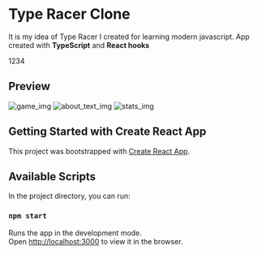 # Type Racer Clone

It is my idea of Type Racer I created for learning modern javascript.
App created with **TypeScript** and **React hooks** 

1234

## Preview

![game_img](https://raw.githubusercontent.com/kubo550/TypeRacer-clone/master/trc-pv1.png)
![about_text_img](https://raw.githubusercontent.com/kubo550/TypeRacer-clone/master/trc-pv2.png)
![stats_img](https://raw.githubusercontent.com/kubo550/TypeRacer-clone/master/trc-pv3.png)

## Getting Started with Create React App

This project was bootstrapped with [Create React App](https://github.com/facebook/create-react-app).

## Available Scripts

In the project directory, you can run:

### `npm start`

Runs the app in the development mode.\
Open [http://localhost:3000](http://localhost:3000) to view it in the browser.
